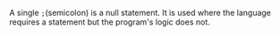 <!--
 * @Author: Ning Xu
 * @Email: nxu@umich.edu
 * @Date: 2020-05-15 23:55:28
 * @LastEditor: Ning Xu
 * @Description: null statement
--> 
A single `;`(semicolon) is a null statement. It is used where the language requires a statement but the program's logic does not.
